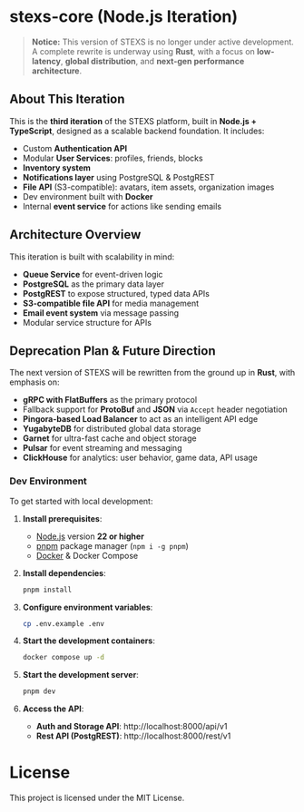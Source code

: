 # stexs-core (Node.js Iteration)

> **Notice:** This version of STEXS is no longer under active development.  
> A complete rewrite is underway using **Rust**, with a focus on **low-latency**, **global distribution**, and **next-gen performance architecture**.

## About This Iteration

This is the **third iteration** of the STEXS platform, built in **Node.js + TypeScript**, designed as a scalable backend foundation. It includes:

- Custom **Authentication API**
- Modular **User Services**: profiles, friends, blocks
- **Inventory system**
- **Notifications layer** using PostgreSQL & PostgREST
- **File API** (S3-compatible): avatars, item assets, organization images
- Dev environment built with **Docker**
- Internal **event service** for actions like sending emails

## Architecture Overview

This iteration is built with scalability in mind:

- **Queue Service** for event-driven logic
- **PostgreSQL** as the primary data layer
- **PostgREST** to expose structured, typed data APIs
- **S3-compatible file API** for media management
- **Email event system** via message passing
- Modular service structure for APIs

## Deprecation Plan & Future Direction

The next version of STEXS will be rewritten from the ground up in **Rust**, with emphasis on:

- **gRPC with FlatBuffers** as the primary protocol
- Fallback support for **ProtoBuf** and **JSON** via `Accept` header negotiation
- **Pingora-based Load Balancer** to act as an intelligent API edge
- **YugabyteDB** for distributed global data storage
- **Garnet** for ultra-fast cache and object storage
- **Pulsar** for event streaming and messaging
- **ClickHouse** for analytics: user behavior, game data, API usage

### Dev Environment

To get started with local development:

1. **Install prerequisites**:
   - [Node.js](https://nodejs.org/) version **22 or higher**
   - [pnpm](https://pnpm.io/) package manager (`npm i -g pnpm`)
   - [Docker](https://www.docker.com/) & Docker Compose

2. **Install dependencies**:
   ```bash
   pnpm install
   ```

3. **Configure environment variables**:
   ```bash
   cp .env.example .env
   ```

4. **Start the development containers**:
   ```bash
   docker compose up -d
   ```

5. **Start the development server**:
   ```bash
   pnpm dev
   ```

6. **Access the API**:
   - **Auth and Storage API**: http://localhost:8000/api/v1
   - **Rest API (PostgREST)**: http://localhost:8000/rest/v1

# License

This project is licensed under the MIT License.
